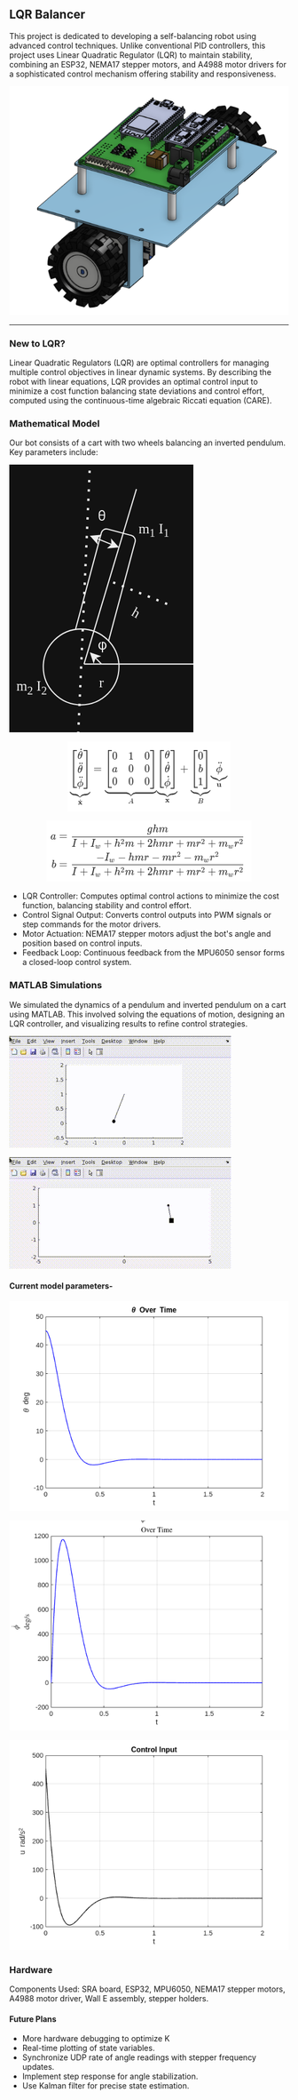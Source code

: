## LQR Balancer
This project is dedicated to developing a self-balancing robot using advanced control techniques. Unlike conventional PID controllers, this project uses Linear Quadratic Regulator (LQR) to maintain stability, combining an ESP32, NEMA17 stepper motors, and A4988 motor drivers for a sophisticated control mechanism offering stability and responsiveness. 
<p align="center">
  <img src="COMPONENTS/Model.png"/>
</p>

---
### New to LQR?
Linear Quadratic Regulators (LQR) are optimal controllers for managing multiple control objectives in linear dynamic systems. By describing the robot with linear equations, LQR provides an optimal control input to minimize a cost function balancing state deviations and control effort, computed using the continuous-time algebraic Riccati equation (CARE).



### Mathematical Model
Our bot consists of a cart with two wheels balancing an inverted pendulum. Key parameters include:

<p>
  <img src="COMPONENTS/FBD.png"/>
</p>

 
<p align="center">
  <img src="COMPONENTS/math1.png"/>
</p>
<p align="center">
  <img src="COMPONENTS/math2.png"/>
</p>

- LQR Controller: Computes optimal control actions to minimize the cost function, balancing stability and control effort.
- Control Signal Output: Converts control outputs into PWM signals or step commands for the motor drivers.
- Motor Actuation: NEMA17 stepper motors adjust the bot's angle and position based on control inputs.
- Feedback Loop: Continuous feedback from the MPU6050 sensor forms a closed-loop control system.


### MATLAB Simulations
We simulated the dynamics of a pendulum and inverted pendulum on a cart using MATLAB. This involved solving the equations of motion, designing an LQR controller, and visualizing results to refine control strategies.
<p>
  <img src="COMPONENTS/Base.gif" alt="hello">
</p>

<p>
  <img src="COMPONENTS/inverted.gif" alt="hello">
</p>


#### Current model parameters- 
<p align="center">
  <img src="COMPONENTS/theta.png"/>
</p>
<p align="center">
  <img src="COMPONENTS/phi_dot.png"/>
</p>
<p align="center">
  <img src="COMPONENTS/control.png"/>
</p>

### Hardware
Components Used: SRA board, ESP32, MPU6050, NEMA17 stepper motors, A4988 motor driver, Wall E assembly, stepper holders.

#### Future Plans
- More hardware debugging to optimize K
- Real-time plotting of state variables.
- Synchronize UDP rate of angle readings with stepper frequency updates.
- Implement step response for angle stabilization.
- Use Kalman filter for precise state estimation.

